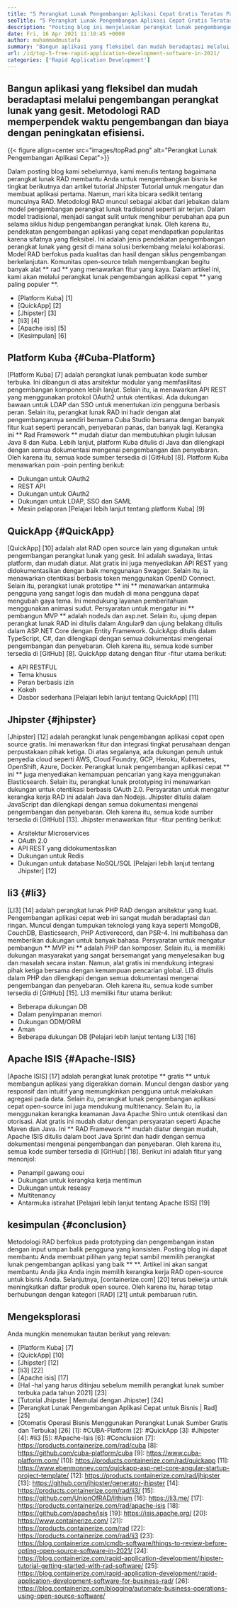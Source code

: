 ```yaml
---
title: "5 Perangkat Lunak Pengembangan Aplikasi Cepat Gratis Teratas Pada tahun 2021" 
seoTitle: "5 Perangkat Lunak Pengembangan Aplikasi Cepat Gratis Teratas Pada tahun 2021" 
description: "Posting blog ini menjelaskan perangkat lunak pengembangan aplikasi cepat open-source yang banyak digunakan termasuk platform Cuba, QuickApp, Jhipster, LI3, dan Apache ISIS." 
date: Fri, 16 Apr 2021 11:10:45 +0000
author: muhammadmustafa
summary: "Bangun aplikasi yang fleksibel dan mudah beradaptasi melalui pengembangan perangkat lunak yang gesit. Metodologi RAD memperpendek waktu pengembangan dan biaya dengan peningkatan efisiensi." 
url: /id/top-5-free-rapid-application-development-software-in-2021/
categories: ['Rapid Application Development']
---
```


## Bangun aplikasi yang fleksibel dan mudah beradaptasi melalui pengembangan perangkat lunak yang gesit. Metodologi RAD memperpendek waktu pengembangan dan biaya dengan peningkatan efisiensi.

{{< figure align=center src="images/topRad.png" alt="Perangkat Lunak Pengembangan Aplikasi Cepat">}}

Dalam posting blog kami sebelumnya, kami menulis tentang bagaimana perangkat lunak RAD membantu Anda untuk mengembangkan bisnis ke tingkat berikutnya dan artikel tutorial Jhipster Tutorial untuk mengatur dan membuat aplikasi pertama. Namun, mari kita bicara sedikit tentang munculnya RAD. Metodologi RAD muncul sebagai akibat dari jebakan dalam model pengembangan perangkat lunak tradisional seperti air terjun. Dalam model tradisional, menjadi sangat sulit untuk menghibur perubahan apa pun selama siklus hidup pengembangan perangkat lunak. Oleh karena itu, pendekatan pengembangan aplikasi yang cepat mendapatkan popularitas karena sifatnya yang fleksibel. Ini adalah jenis pendekatan pengembangan perangkat lunak yang gesit di mana solusi berkembang melalui kolaborasi. Model RAD berfokus pada kualitas dan hasil dengan siklus pengembangan berkelanjutan. Komunitas open-source telah mengembangkan begitu banyak alat ** rad ** yang menawarkan fitur yang kaya. Dalam artikel ini, kami akan melalui perangkat lunak pengembangan aplikasi cepat ** yang paling populer **.
  * [Platform Kuba] [1]
  * [QuickApp] [2]
  * [Jhipster] [3]
  * [li3] [4]
  * [Apache isis] [5]
  * [Kesimpulan] [6]

## Platform Kuba {#Cuba-Platform}
[Platform Kuba] [7] adalah perangkat lunak pembuatan kode sumber terbuka. Ini dibangun di atas arsitektur modular yang memfasilitasi pengembangan komponen lebih lanjut. Selain itu, ia menawarkan API REST yang menggunakan protokol OAuth2 untuk otentikasi. Ada dukungan bawaan untuk LDAP dan SSO untuk menentukan izin pengguna berbasis peran. Selain itu, perangkat lunak RAD ini hadir dengan alat pengembangannya sendiri bernama Cuba Studio bersama dengan banyak fitur kuat seperti perancah, penyebaran panas, dan banyak lagi. Kerangka ini ** Rad Framework ** mudah diatur dan membutuhkan plugin lulusan Java 8 dan Kuba. Lebih lanjut, platform Kuba ditulis di Java dan dilengkapi dengan semua dokumentasi mengenai pengembangan dan penyebaran. Oleh karena itu, semua kode sumber tersedia di [GitHub] [8].
Platform Kuba menawarkan poin -poin penting berikut:
  * Dukungan untuk OAuth2
  * REST API
  * Dukungan untuk OAuth2
  * Dukungan untuk LDAP, SSO dan SAML
  * Mesin pelaporan
[Pelajari lebih lanjut tentang platform Kuba] [9]

## QuickApp {#QuickApp}
[QuickApp] [10] adalah alat RAD open source lain yang digunakan untuk pengembangan perangkat lunak yang gesit. Ini adalah swadaya, lintas platform, dan mudah diatur. Alat gratis ini juga menyediakan API REST yang didokumentasikan dengan baik menggunakan Swagger. Selain itu, ia menawarkan otentikasi berbasis token menggunakan OpenID Connect. Selain itu, perangkat lunak prototipe ** ini ** menawarkan antarmuka pengguna yang sangat logis dan mudah di mana pengguna dapat mengubah gaya tema. Ini mendukung layanan pemberitahuan menggunakan animasi sudut. Persyaratan untuk mengatur ini ** pembangun MVP ** adalah nodeJs dan asp.net. Selain itu, ujung depan perangkat lunak RAD ini ditulis dalam Angular9 dan ujung belakang ditulis dalam ASP.NET Core dengan Entity Framework. QuickApp ditulis dalam TypeScript, C#, dan dilengkapi dengan semua dokumentasi mengenai pengembangan dan penyebaran. Oleh karena itu, semua kode sumber tersedia di [GitHub] [8].
QuickApp datang dengan fitur -fitur utama berikut:
  * API RESTFUL
  * Tema khusus
  * Peran berbasis izin
  * Kokoh
  * Dasbor sederhana
[Pelajari lebih lanjut tentang QuickApp] [11]

## Jhipster {#jhipster}
[Jhipster] [12] adalah perangkat lunak pengembangan aplikasi cepat open source gratis. Ini menawarkan fitur dan integrasi tingkat perusahaan dengan perpustakaan pihak ketiga. Di atas segalanya, ada dukungan penuh untuk penyedia cloud seperti AWS, Cloud Foundry, GCP, Heroku, Kubernetes, OpenShift, Azure, Docker. Perangkat lunak pengembangan aplikasi cepat ** ini ** juga menyediakan kemampuan pencarian yang kaya menggunakan Elasticsearch. Selain itu, perangkat lunak prototyping ini menawarkan dukungan untuk otentikasi berbasis OAuth 2.0. Persyaratan untuk mengatur kerangka kerja RAD ini adalah Java dan Nodejs. Jhipster ditulis dalam JavaScript dan dilengkapi dengan semua dokumentasi mengenai pengembangan dan penyebaran. Oleh karena itu, semua kode sumber tersedia di [GitHub] [13].
Jhipster menawarkan fitur -fitur penting berikut:
  * Arsitektur Microservices
  * OAuth 2.0
  * API REST yang didokumentasikan
  * Dukungan untuk Redis
  * Dukungan untuk database NoSQL/SQL
[Pelajari lebih lanjut tentang Jhipster] [12]

## li3 {#li3}
[LI3] [14] adalah perangkat lunak PHP RAD dengan arsitektur yang kuat. Pengembangan aplikasi cepat web ini sangat mudah beradaptasi dan ringan. Muncul dengan tumpukan teknologi yang kaya seperti MongoDB, CouchDB, Elasticsearch, PHP Activerecord, dan PSR-4. Ini multibahasa dan memberikan dukungan untuk banyak bahasa. Persyaratan untuk mengatur pembangun ** MVP ini ** adalah PHP dan komposer. Selain itu, ia memiliki dukungan masyarakat yang sangat bersemangat yang menyelesaikan bug dan masalah secara instan. Namun, alat gratis ini mendukung integrasi pihak ketiga bersama dengan kemampuan pencarian global. LI3 ditulis dalam PHP dan dilengkapi dengan semua dokumentasi mengenai pengembangan dan penyebaran. Oleh karena itu, semua kode sumber tersedia di [GitHub] [15].
LI3 memiliki fitur utama berikut:
  * Beberapa dukungan DB
  * Dalam penyimpanan memori
  * Dukungan ODM/ORM
  * Aman
  * Beberapa dukungan DB
[Pelajari lebih lanjut tentang LI3] [16]

## Apache ISIS {#Apache-ISIS}
[Apache ISIS] [17] adalah perangkat lunak prototipe ** gratis ** untuk membangun aplikasi yang digerakkan domain. Muncul dengan dasbor yang responsif dan intuitif yang memungkinkan pengguna untuk melakukan agregasi pada data. Selain itu, perangkat lunak pengembangan aplikasi cepat open-source ini juga mendukung multitenancy. Selain itu, ia menggunakan kerangka keamanan Java Apache Shiro untuk otentikasi dan otorisasi. Alat gratis ini mudah diatur dengan persyaratan seperti Apache Maven dan Java. Ini ** RAD Framework ** mudah diatur dengan mudah, Apache ISIS ditulis dalam boot Java Sprint dan hadir dengan semua dokumentasi mengenai pengembangan dan penyebaran. Oleh karena itu, semua kode sumber tersedia di [GitHub] [18].
Berikut ini adalah fitur yang menonjol:
  * Penampil gawang ooui
  * Dukungan untuk kerangka kerja mentimun
  * Dukungan untuk reseasy
  * Multitenancy
  * Antarmuka istirahat
[Pelajari lebih lanjut tentang Apache ISIS] [19]

## kesimpulan {#conclusion}
Metodologi RAD berfokus pada prototyping dan pengembangan instan dengan input umpan balik pengguna yang konsisten. Posting blog ini dapat membantu Anda membuat pilihan yang tepat sambil memilih perangkat lunak pengembangan aplikasi yang baik ** **. Artikel ini akan sangat membantu Anda jika Anda ingin memilih kerangka kerja RAD open-source untuk bisnis Anda. Selanjutnya, [containerize.com] [20] terus bekerja untuk meningkatkan daftar produk open source. Oleh karena itu, harap tetap berhubungan dengan kategori [RAD] [21] untuk pembaruan rutin.

## Mengeksplorasi
Anda mungkin menemukan tautan berikut yang relevan:
  * [Platform Kuba] [7]
  * [QuickApp] [10]
  * [Jhipster] [12]
  * [li3] [22]
  * [Apache isis] [17]
  * [Hal -hal yang harus ditinjau sebelum memilih perangkat lunak sumber terbuka pada tahun 2021] [23]
  * [Tutorial Jhipster | Memulai dengan Jhipster] [24]
  * [Perangkat Lunak Pengembangan Aplikasi Cepat untuk Bisnis | Rad] [25]
  * [Otomatis Operasi Bisnis Menggunakan Perangkat Lunak Sumber Gratis dan Terbuka] [26]
[1]: #CUBA-Platform
[2]: #QuickApp
[3]: #Jhipster
[4]: #li3
[5]: #Apache-Isis
[6]: #Conclusion
[7]: https://products.containerize.com/rad/cuba
[8]: https://github.com/cuba-platform/cuba
[9]: https://www.cuba-platform.com/
[10]: https://products.containerize.com/rad/quickapp
[11]: https://www.ebenmonney.com/quickapp-asp-net-core-angular-startup-project-template/
[12]: https://products.containerize.com/rad/jhipster
[13]: https://github.com/jhipster/generator-jhipster
[14]: https://products.containerize.com/rad/li3/
[15]: https://github.com/UnionOfRAD/lithium
[16]: https://li3.me/
[17]: https://products.containerize.com/rad/apache-isis
[18]: https://github.com/apache/isis
[19]: https://isis.apache.org/
[20]: https://www.containerize.com/
[21]: https://products.containerize.com/rad
[22]: https://products.containerize.com/rad/li3
[23]: https://blog.containerize.com/cmdb-software/things-to-review-before-opting-open-source-software-in-2021/
[24]: https://blog.containerize.com/rapid-application-development/jhipster-tutorial-getting-started-with-rad-software/
[25]: https://blog.containerize.com/rapid-application-development/rapid-application-development-software-for-business-rad/
[26]: https://blog.containerize.com/blogging/automate-business-operations-using-open-source-software/
